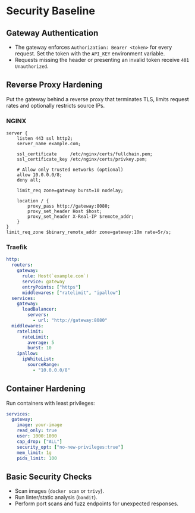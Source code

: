 # Security Baseline

## Gateway Authentication
- The gateway enforces `Authorization: Bearer <token>` for every request. Set the token with the `API_KEY` environment variable.
- Requests missing the header or presenting an invalid token receive `401 Unauthorized`.

## Reverse Proxy Hardening
Put the gateway behind a reverse proxy that terminates TLS, limits request rates and optionally restricts source IPs.

### NGINX
```nginx
server {
    listen 443 ssl http2;
    server_name example.com;

    ssl_certificate     /etc/nginx/certs/fullchain.pem;
    ssl_certificate_key /etc/nginx/certs/privkey.pem;

    # Allow only trusted networks (optional)
    allow 10.0.0.0/8;
    deny all;

    limit_req zone=gateway burst=10 nodelay;

    location / {
        proxy_pass http://gateway:8080;
        proxy_set_header Host $host;
        proxy_set_header X-Real-IP $remote_addr;
    }
}
limit_req_zone $binary_remote_addr zone=gateway:10m rate=5r/s;
```

### Traefik
```yaml
http:
  routers:
    gateway:
      rule: Host(`example.com`)
      service: gateway
      entryPoints: ["https"]
      middlewares: ["ratelimit", "ipallow"]
  services:
    gateway:
      loadBalancer:
        servers:
          - url: "http://gateway:8080"
  middlewares:
    ratelimit:
      rateLimit:
        average: 5
        burst: 10
    ipallow:
      ipWhiteList:
        sourceRange:
          - "10.0.0.0/8"
```

## Container Hardening
Run containers with least privileges:

```yaml
services:
  gateway:
    image: your-image
    read_only: true
    user: 1000:1000
    cap_drop: ["ALL"]
    security_opt: ["no-new-privileges:true"]
    mem_limit: 1g
    pids_limit: 100
```

## Basic Security Checks
- Scan images (`docker scan` or `trivy`).
- Run linter/static analysis (`bandit`).
- Perform port scans and fuzz endpoints for unexpected responses.
